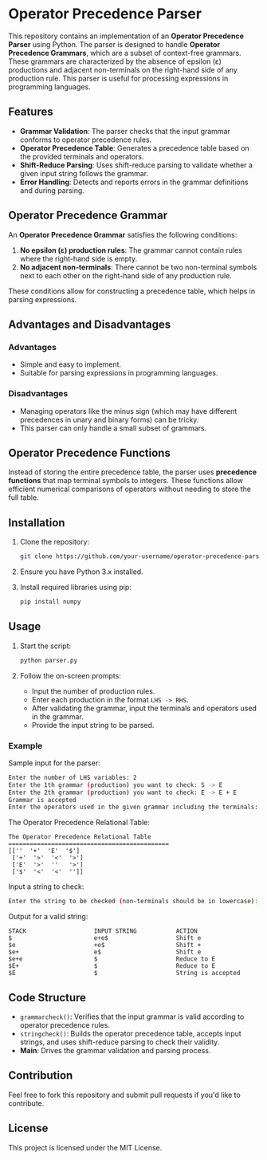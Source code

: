 # Operator Precedence Parser

This repository contains an implementation of an **Operator Precedence Parser** using Python. The parser is designed to handle **Operator Precedence Grammars**, which are a subset of context-free grammars. These grammars are characterized by the absence of epsilon (ε) productions and adjacent non-terminals on the right-hand side of any production rule. This parser is useful for processing expressions in programming languages.

## Features

- **Grammar Validation**: The parser checks that the input grammar conforms to operator precedence rules.
- **Operator Precedence Table**: Generates a precedence table based on the provided terminals and operators.
- **Shift-Reduce Parsing**: Uses shift-reduce parsing to validate whether a given input string follows the grammar.
- **Error Handling**: Detects and reports errors in the grammar definitions and during parsing.

## Operator Precedence Grammar

An **Operator Precedence Grammar** satisfies the following conditions:

1. **No epsilon (ε) production rules**: The grammar cannot contain rules where the right-hand side is empty.
2. **No adjacent non-terminals**: There cannot be two non-terminal symbols next to each other on the right-hand side of any production rule.

These conditions allow for constructing a precedence table, which helps in parsing expressions.

## Advantages and Disadvantages

### Advantages

- Simple and easy to implement.
- Suitable for parsing expressions in programming languages.

### Disadvantages

- Managing operators like the minus sign (which may have different precedences in unary and binary forms) can be tricky.
- This parser can only handle a small subset of grammars.

## Operator Precedence Functions

Instead of storing the entire precedence table, the parser uses **precedence functions** that map terminal symbols to integers. These functions allow efficient numerical comparisons of operators without needing to store the full table.

## Installation

1. Clone the repository:

   ```bash
   git clone https://github.com/your-username/operator-precedence-parser.git
   ```

2. Ensure you have Python 3.x installed.

3. Install required libraries using pip:

   ```bash
   pip install numpy
   ```

## Usage

1. Start the script:

   ```bash
   python parser.py
   ```

2. Follow the on-screen prompts:

   - Input the number of production rules.
   - Enter each production in the format `LHS -> RHS`.
   - After validating the grammar, input the terminals and operators used in the grammar.
   - Provide the input string to be parsed.

### Example

Sample input for the parser:

```bash
Enter the number of LHS variables: 2
Enter the 1th grammar (production) you want to check: S -> E
Enter the 2th grammar (production) you want to check: E -> E + E
Grammar is accepted
Enter the operators used in the given grammar including the terminals: +E
```

The Operator Precedence Relational Table:

```
The Operator Precedence Relational Table
=============================================
[[''  '+'  'E'  '$']
 ['+'  '>'  '<'  '>']
 ['E'  '>'  ''   '>']
 ['$'  '<'  '<'  '']]
```

Input a string to check:

```bash
Enter the string to be checked (non-terminals should be in lowercase): e+e
```

Output for a valid string:

```
STACK                   INPUT STRING           ACTION
$                       e+e$                   Shift e
$e                      +e$                    Shift +
$e+                     e$                     Shift e
$e+e                    $                      Reduce to E
$E+                     $                      Reduce to E
$E                      $                      String is accepted
```

## Code Structure

- `grammarcheck()`: Verifies that the input grammar is valid according to operator precedence rules.
- `stringcheck()`: Builds the operator precedence table, accepts input strings, and uses shift-reduce parsing to check their validity.
- **Main**: Drives the grammar validation and parsing process.

## Contribution

Feel free to fork this repository and submit pull requests if you'd like to contribute.

## License

This project is licensed under the MIT License.
